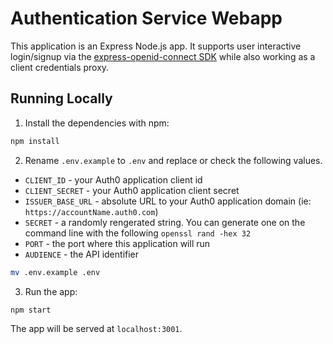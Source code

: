 # Authentication Service Webapp
This application is an Express Node.js app. It supports user interactive login/signup via the [express-openid-connect SDK](https://github.com/auth0/express-openid-connect) while also working as a client credentials proxy. 



## Running Locally

1. Install the dependencies with npm:

```bash
npm install
```

2. Rename `.env.example` to `.env` and replace or check the following values. 

- `CLIENT_ID` - your Auth0 application client id
- `CLIENT_SECRET` - your Auth0 application client secret
- `ISSUER_BASE_URL` - absolute URL to your Auth0 application domain (ie: `https://accountName.auth0.com`)
- `SECRET` - a randomly rengerated string. You can generate one on the command line with the following `openssl rand -hex 32`
- `PORT` - the port where this application will run
- `AUDIENCE` - the API identifier


```bash
mv .env.example .env
```

3. Run the app:

```bash
npm start
```

The app will be served at `localhost:3001`.

